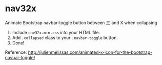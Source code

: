 # nav32x
<!--Animate Bootstrap navbar-toggle button between 三 and X when collapsing -->
Animate Bootstrap navbar-toggle button between 三 and X when collapsing

1. Include `nav32x.min.css` into your HTML file.
2. Add `.collapsed` class to your `.navbar-toggle` button.
3. Done!

Reference: http://julienmelissas.com/animated-x-icon-for-the-bootstrap-navbar-toggle/
